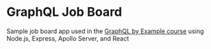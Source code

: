 # GraphQL Job Board

Sample job board app used in the [GraphQL by Example course](https://www.udemy.com/course/graphql-by-example/) using Node.js, Express, Apollo Server, and React
